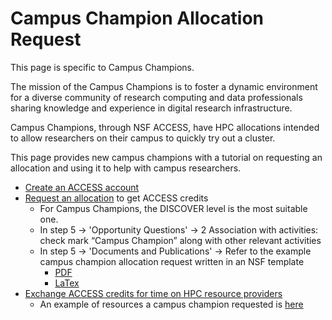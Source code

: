 # Campus Champion Allocation Request

This page is specific to Campus Champions.

The mission of the Campus Champions is to foster a dynamic environment for a diverse community of research computing and data professionals sharing knowledge and experience in digital research infrastructure.

Campus Champions, through NSF ACCESS, have HPC allocations intended to allow researchers on their campus to quickly try out a cluster.

This page provides new campus champions with a tutorial on requesting an allocation and using it to help with campus researchers. 

- [Create an ACCESS account](./../create-nsf-access-account.md/)
- [Request an allocation](./../allocation-request.md/) to get ACCESS credits
  - For Campus Champions, the DISCOVER level is the most suitable one.
  - In step 5 -> 'Opportunity Questions' -> 2 Association with activities: check mark “Campus Champion” along with other relevant activities
  - In step 5 -> 'Documents and Publications' -> Refer to the example campus champion allocation request written in an NSF template
    - [PDF](./Allocation-Request-Main-Document.pdf/)
    - [LaTex](./Allocation-Request-Main-Document.zip/)
- [Exchange ACCESS credits for time on HPC resource providers](./../exchange-credits.md/)
  - An example of resources a campus champion requested is [here](./Example-HPC-Resources.pdf/)
